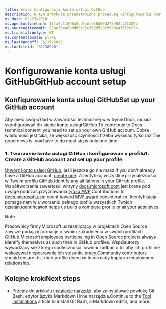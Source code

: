 ```yaml
---
title: Kroki konfiguracji konta usługi GitHub
description: W tym artykule przedstawiono procedurę konfigurowania kont usługi GitHub, która jest wymagana w celu dodawania zawartości do witryny docs.microsoft.com.
ms.date: 02/27/2018
ms.openlocfilehash: 15fa7c11090a5c4faefe38d00d273e92c231329b
ms.sourcegitcommit: 92aef5ea8bdd692c5c393d5c8f99b9e4f672ef2b
ms.translationtype: HT
ms.contentlocale: pl-PL
ms.lasthandoff: 06/19/2018
ms.locfileid: "36238948"
---
```

# <a name="github-account-setup"></a><span data-ttu-id="c7b79-103">Konfigurowanie konta usługi GitHub</span><span class="sxs-lookup"><span data-stu-id="c7b79-103">GitHub account setup</span></span>

## <a name="set-up-your-github-account"></a><span data-ttu-id="c7b79-104">Konfigurowanie konta usługi GitHub</span><span class="sxs-lookup"><span data-stu-id="c7b79-104">Set up your GitHub account</span></span>

<span data-ttu-id="c7b79-105">Aby mieć swój wkład w zawartości technicznej w witrynie Docs, musisz skonfigurować dla siebie konto usługi GitHub.</span><span class="sxs-lookup"><span data-stu-id="c7b79-105">To contribute to Docs technical content, you need to set up your own GitHub account.</span></span> <span data-ttu-id="c7b79-106">Dobra wiadomość jest taka, że większość czynności trzeba wykonać tylko raz.</span><span class="sxs-lookup"><span data-stu-id="c7b79-106">The good news is, you have to do most steps only one time.</span></span>

### <a name="1-create-a-github-account-and-set-up-your-profile"></a><span data-ttu-id="c7b79-107">1. Tworzenie konta usługi GitHub i konfigurowanie profilu</span><span class="sxs-lookup"><span data-stu-id="c7b79-107">1. Create a GitHub account and set up your profile</span></span>

<span data-ttu-id="c7b79-108">[Utwórz konto usługi GitHub](https://github.com/join), jeśli jeszcze go nie masz.</span><span class="sxs-lookup"><span data-stu-id="c7b79-108">If you don't already have a GitHub account, [create one](https://github.com/join).</span></span> <span data-ttu-id="c7b79-109">Zidentyfikuj wszystkie przynależności w Twoim profilu GitHub.</span><span class="sxs-lookup"><span data-stu-id="c7b79-109">Identify any affilations in your GitHub profile.</span></span> <span data-ttu-id="c7b79-110">Współtworzenie zawartości witryny [docs.microsoft.com](https://docs.microsoft.com) jest brane pod uwagę podczas przyznawania [tytułu MVP](https://mvp.microsoft.com).</span><span class="sxs-lookup"><span data-stu-id="c7b79-110">Contributions to [docs.microsoft.com](https://docs.microsoft.com) count toward [MVP award](https://mvp.microsoft.com) consideration.</span></span> <span data-ttu-id="c7b79-111">Identyfikacja pomaga nam w utworzeniu pełnego profilu wszystkich Twoich działań.</span><span class="sxs-lookup"><span data-stu-id="c7b79-111">Identification helps us build a complete profile of all your activitives.</span></span>

>[!NOTE]
> <span data-ttu-id="c7b79-112">Pracownicy firmy Microsoft uczestniczący w projektach Open Source zawsze podają informacje o swoim zatrudnieniu w swoich profilach GitHub.</span><span class="sxs-lookup"><span data-stu-id="c7b79-112">Microsoft employees participating in Open Source projects always identify themselves as such their in GitHub profiles.</span></span> <span data-ttu-id="c7b79-113">Współautorzy wywodzący się z kręgu społeczności powinni zadbać o to, aby ich profil nie wskazywał niepoprawnie ich stosunku pracy.</span><span class="sxs-lookup"><span data-stu-id="c7b79-113">Community contributors should ensure that their profile does not incorrectly imply an employment relationship.</span></span>

## <a name="next-steps"></a><span data-ttu-id="c7b79-114">Kolejne kroki</span><span class="sxs-lookup"><span data-stu-id="c7b79-114">Next steps</span></span>

* <span data-ttu-id="c7b79-115">Przejdź do artykułu [Instalacje narzędzi](get-started-setup-tools.md), aby zainstalować powłokę Git Bash, edytor języka Markdown i inne narzędzia.</span><span class="sxs-lookup"><span data-stu-id="c7b79-115">Continue to the [Tool installations](get-started-setup-tools.md) article to install Git Bash, a Markdown editor, and more.</span></span>
